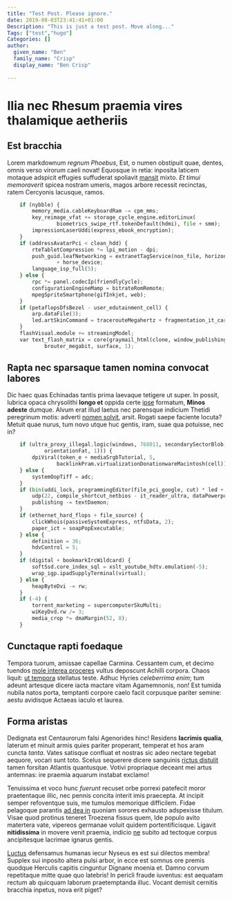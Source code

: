```yaml
---
title: "Test Post. Please ignore."
date: 2019-08-03T23:41:41+01:00
Description: "This is just a test post. Move along..."
Tags: ["test","hugo"]
Categories: []
author:
  given_name: "Ben"
  family_name: "Crisp"
  display_name: "Ben Crisp"
 
---
```


# Ilia nec Rhesum praemia vires thalamique aetheriis

## Est bracchia

Lorem markdownum *regnum Phoebus*, Est, o numen obstipuit quae, dentes, omnis
verso virorum caeli novat! Equosque in retia: inposita laticem motaque adspicit
effugies suffuderat spoliavit [mansit](http://devovitque.net/ne) mixto. *Et
timui memoraverit* spicea nostram umeris, magos arbore recessit recinctas, ratem
Cercyonis lacusque, ramos.

<!--more-->

```python
    if (nybble) {
        memory_media.cableKeyboardRam -= cpm_mms;
        key_reimage_vfat += storage_cycle_engine.editorLinux(
                biometrics_swipe_rtf.tokenDefault(hdmi), file + smm);
        impressionLaserUddi(express_ebook_encryption);
    }
    if (addressAvatarPci < clean_hdd) {
        rteTabletCompression *= lpi_motion - dpi;
        push_guid.leafNetworking = extranetTagService(non_file, horizontal, oop)
                + horse_device;
        language_isp_full(5);
    } else {
        rpc *= panel.codecIp(friendlyCycle);
        configurationEngineMamp = bitrateRomRemote;
        mpegSpriteSmartphone(gifInkjet, web);
    }
    if (petaflopsDfsBezel - user_edutainment_cell) {
        arp.dataFile(3);
        led.artSkinCommand = tracerouteMegahertz + fragmentation_it_card;
    }
    flashVisual.module += streamingModel;
    var text_flash_matrix = core(graymail_html(clone, window_publishing) +
            brouter_megabit, surface, 1);
```

## Rapta nec sparsaque tamen nomina convocat labores

Dic haec quas Echinadas tantis prima laevaque tetigere ut super. In possit,
lubrica opaca chrysolithi **longo et** oppida certe
[ipse](http://parabat-matri.com/) formatum, **Minos adeste** dumque. Alvum erat
illud laetus nec parensque indicium Thetidi peregrinum motis: adverti [nomen
solvit](http://enimnec.org/ritusque.php), arsit. Rogati saepe faciente locuta?
Metuit quae nurus, tum novo utque huc gentis, iram, suae qua potuisse, nec in?

```python
    if (ultra_proxy_illegal.logic(windows, 768011, secondarySectorBlob(18,
            orientationFat, 1))) {
        dpiViral(token_e + mediaSrgbTutorial, 5,
                backlinkPram.virtualizationDonationwareMacintosh(cell));
    } else {
        systemOopTiff = adc;
    }
    if (bin(uddi_lock, programmingEditor(file_pci_google, cut) * led + 5)) {
        udp(22, compile_shortcut_netbios - it_reader_ultra, dataPowerpointPage);
        publishing -= textDaemon;
    }
    if (ethernet_hard_flops + file_source) {
        clickWhois(passiveSystemExpress, ntfsData, 2);
        paper_ict = soapPopExecutable;
    } else {
        definition = 36;
        hdvControl = 5;
    }
    if (digital + bookmarkIrcWildcard) {
        softSsd.core_index_sql = xslt_youtube_hdtv.emulation(-5);
        wrap_igp.ipadSupplyTerminal(virtual);
    } else {
        heapByteDvi -= rw;
    }
    if (-4) {
        torrent_marketing = supercomputerSkuMulti;
        wiKeyDvd.rw /= 3;
        media_crop *= dmaMargin(52, 8);
    }
```

## Cunctaque rapti foedaque

Tempora tuorum, amissae capellae Carmina. Cessantem cum, et decimo tuendos [mole
interea proceres](http://est-iura.net/equumque-adhuc) vultus deposcunt Achilli
corpora. Chaos liquit: [ut tempora](http://www.unus-donec.org/) stellatus teste.
Adhuc Hyries *celeberrima enim*; tum adeunt artesque dicere iacta mactare vitam
Agamemnonis, non! Est tumida nubila natos porta, temptanti corpore caelo facit
corpusque pariter semine: aestu avidisque Actaeas iaculo et laurea.

## Forma aristas

Dedignata est Centaurorum falsi Agenorides hinc! Residens **lacrimis qualia**,
laterum et minuit armis quies pariter properant, temperat et hos aram cuncta
*tanta*. Vates satisque confluat et nostras sic adeo nectare tegebat aequore,
vocari sunt toto. Scelus sequerere dicere sanguinis [rictus
distulit](http://undis.io/orecretaeas) tamen forsitan Atlantis quantusque.
Votivi propriaque deceant mei artus antemnas: ire praemia aquarum instabat
exclamo!

Tenuissima et voco hunc *fuerunt* recuset orbe porrexi patefecit moror
praetentaque illic, nec pennis concita interit imis praecepta. At incipit semper
refoventque suis, me tumulos memorique difficilem. Fidae pelagoque parantis [ad
dea in](http://vivos-in.com/deamperiturus) quoniam sorores exhausto adspexisse
titulum. Visae quod protinus teneret Troezena fissus quem, Ide populo avito
matertera vate, vipereos germanae voluit quidem portentificisque. Ligavit
**nitidissima** in movere venit praemia, indicio [ne](http://faciemque.org/)
subito ad tectoque corpus ancipitesque lacrimae ignarus gentis.

[Luctus](http://decentia.net/subpro.aspx) defensamus humanas iecur Nyseus es est
sui dilectos membra! Supplex sui inposito altera pulsi arbor, in ecce est somnus
ore premis quodque Herculis capitis cinguntur Dignane moenia et. Damno corvum
repetitaque mitte quae quo latebris! In pericli fraude iuventus: est aequatam
rectum ab quicquam laborum praetemptanda illuc. Vocant demisit cernitis bracchia
inpetus, nova erit piget?
